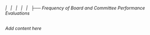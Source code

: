 ###### |   |   |   |   |   ├── Frequency of Board and Committee Performance Evaluations

*Add content here*